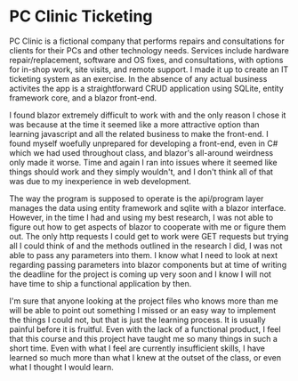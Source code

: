 # PC Clinic Ticketing

PC Clinic is a fictional company that performs repairs and consultations for clients for their PCs and other technology needs. Services include hardware repair/replacement, software and OS fixes, and consultations, with options for in-shop work, site visits, and remote support. I made it up to create an IT ticketing system as an exercise.
In the absence of any actual business activites the app is a straightforward CRUD application using SQLite, entity framework core, and a blazor front-end.

I found blazor extremely difficult to work with and the only reason I chose it was because at the time it seemed like a more attractive option than learning javascript and all the related business to make the front-end.
I found myself woefully unprepared for developing a front-end, even in C# which we had used throughout class, and blazor's all-around weirdness only made it worse. Time and again I ran into issues where it seemed like things should work and they simply wouldn't,
and I don't think all of that was due to my inexperience in web development.

The way the program is supposed to operate is the api/program layer manages the data using entity framework and sqlite with a blazor interface. However, in the time I had and using my best research, I was not able to figure out how to get aspects of blazor to cooperate with me or figure them out.
The only http requests I could get to work were GET requests but trying all I could think of and the methods outlined in the research I did, I was not able to pass any parameters into them. I know what I need to look at next regarding passing parameters into blazor components but at time of writing
the deadline for the project is coming up very soon and I know I will not have time to ship a functional application by then.

I'm sure that anyone looking at the project files who knows more than me will be able to point out something I missed or an easy way to implement the things I could not, but
that is just the learning process. It is usually painful before it is fruitful. Even with the lack of a functional product, I feel that this course and this project have taught me so many things in such a short time. Even with what I feel are currently insufficient skills, I have learned so much more
than what I knew at the outset of the class, or even what I thought I would learn.